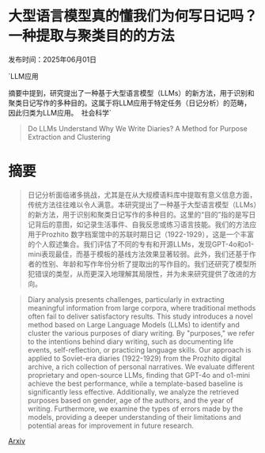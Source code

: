 # 大型语言模型真的懂我们为何写日记吗？一种提取与聚类目的的方法

发布时间：2025年06月01日

`LLM应用

摘要中提到，研究提出了一种基于大型语言模型（LLMs）的新方法，用于识别和聚类日记写作的多种目的。这属于将LLM应用于特定任务（日记分析）的范畴，因此归类为LLM应用。` `社会科学`

> Do LLMs Understand Why We Write Diaries? A Method for Purpose Extraction and Clustering

# 摘要

> 日记分析面临诸多挑战，尤其是在从大规模语料库中提取有意义信息方面，传统方法往往难以令人满意。本研究提出了一种基于大型语言模型（LLMs）的新方法，用于识别和聚类日记写作的多种目的。这里的“目的”指的是写日记背后的意图，如记录生活事件、自我反思或练习语言技能。我们的方法应用于Prozhito 数字档案馆中的苏联时期日记（1922-1929），这是一个丰富的个人叙述集合。我们评估了不同的专有和开源LLMs，发现GPT-4o和o1-mini表现最佳，而基于模板的基线方法效果显著较弱。此外，我们还基于作者的性别、年龄和写作年份分析了提取出的写作目的。我们还研究了模型所犯错误的类型，从而更深入地理解其局限性，并为未来研究提供了改进的方向。

> Diary analysis presents challenges, particularly in extracting meaningful information from large corpora, where traditional methods often fail to deliver satisfactory results. This study introduces a novel method based on Large Language Models (LLMs) to identify and cluster the various purposes of diary writing. By "purposes," we refer to the intentions behind diary writing, such as documenting life events, self-reflection, or practicing language skills. Our approach is applied to Soviet-era diaries (1922-1929) from the Prozhito digital archive, a rich collection of personal narratives. We evaluate different proprietary and open-source LLMs, finding that GPT-4o and o1-mini achieve the best performance, while a template-based baseline is significantly less effective. Additionally, we analyze the retrieved purposes based on gender, age of the authors, and the year of writing. Furthermore, we examine the types of errors made by the models, providing a deeper understanding of their limitations and potential areas for improvement in future research.

[Arxiv](https://arxiv.org/abs/2506.00985)